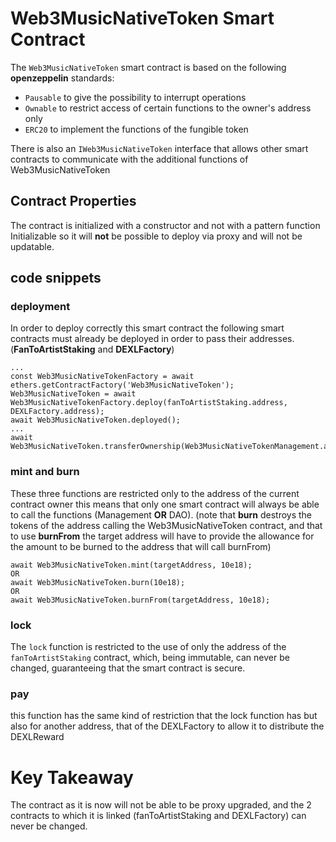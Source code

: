 # Web3MusicNativeToken Smart Contract
The `Web3MusicNativeToken` smart contract is based on the following **openzeppelin** standards:
- `Pausable` to give the possibility to interrupt operations
- `Ownable` to restrict access of certain functions to the owner's address only
- `ERC20` to implement the functions of the fungible token

There is also an `IWeb3MusicNativeToken` interface that allows other smart contracts to communicate with the additional functions of Web3MusicNativeToken

## Contract Properties
The contract is initialized with a constructor and not with a pattern function Initializable so it will **not** be possible to deploy via proxy and will not be updatable. 

## code snippets
### deployment
In order to deploy correctly this smart contract the following smart contracts must already be deployed in order to pass their addresses. (**FanToArtistStaking** and **DEXLFactory**)
```
...
const Web3MusicNativeTokenFactory = await ethers.getContractFactory('Web3MusicNativeToken');
Web3MusicNativeToken = await Web3MusicNativeTokenFactory.deploy(fanToArtistStaking.address, DEXLFactory.address);
await Web3MusicNativeToken.deployed();
...
await Web3MusicNativeToken.transferOwnership(Web3MusicNativeTokenManagement.address);

```

### mint and burn
These three functions are restricted only to the address of the current contract owner this means that only one smart contract will always be able to call the functions (Management **OR** DAO).
(note that **burn** destroys the tokens of the address calling the Web3MusicNativeToken contract, and that to use **burnFrom** the target address will have to provide the allowance for the amount to be burned to the address that will call burnFrom)
```
await Web3MusicNativeToken.mint(targetAddress, 10e18);
OR
await Web3MusicNativeToken.burn(10e18);
OR
await Web3MusicNativeToken.burnFrom(targetAddress, 10e18);
```

### lock
The `lock` function is restricted to the use of only the address of the `fanToArtistStaking` contract, which, being immutable, can never be changed, guaranteeing that the smart contract is secure.

### pay
this function has the same kind of restriction that the lock function has but also for another address, that of the DEXLFactory to allow it to distribute the DEXLReward

# Key Takeaway
The contract as it is now will not be able to be proxy upgraded, and the 2 contracts to which it is linked (fanToArtistStaking and DEXLFactory) can never be changed.